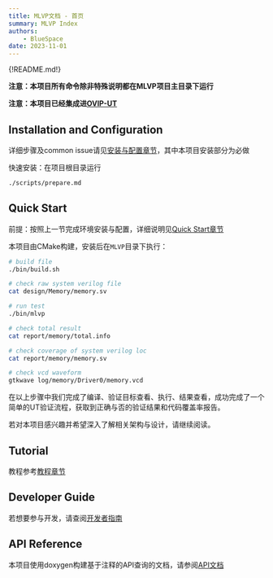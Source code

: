 ```yaml
---
title: MLVP文档 - 首页
summary: MLVP Index
authors:
    - BlueSpace
date: 2023-11-01
---
```


{!README.md!}

**注意：本项目所有命令除非特殊说明都在MLVP项目主目录下运行**

**注意：本项目已经集成进[OVIP-UT](https://gitee.com/yaozhicheng/OVIP-UT/blob/master/src/cpp/tb_memory.cpp)**

## Installation and Configuration

详细步骤及common issue请见[安装与配置章节](./prepare.md)，其中本项目安装部分为必做

快速安装：在项目根目录运行

```sh
./scripts/prepare.md
```

## Quick Start

前提：按照上一节完成环境安装与配置，详细说明见[Quick Start章节](./quickstart.md)

本项目由CMake构建，安装后在`MLVP`目录下执行：

```sh
# build file
./bin/build.sh

# check raw system verilog file
cat design/Memory/memory.sv

# run test
./bin/mlvp

# check total result
cat report/memory/total.info

# check coverage of system verilog loc
cat report/memory/memory.sv

# check vcd waveform
gtkwave log/memory/Driver0/memory.vcd
```

在以上步骤中我们完成了编译、验证目标查看、执行、结果查看，成功完成了一个简单的UT验证流程，获取到正确与否的验证结果和代码覆盖率报告。

若对本项目感兴趣并希望深入了解相关架构与设计，请继续阅读。

## Tutorial

教程参考[教程章节](./tutorial.md)

## Developer Guide

若想要参与开发，请查阅[开发者指南](./developer.md)

## API Reference

本项目使用doxygen构建基于注释的API查询的文档，请参阅[API文档](./doxygen/html/index.html)